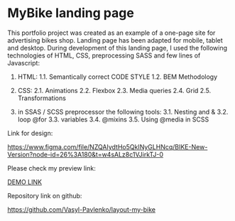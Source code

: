 # MyBike landing page

This portfolio project was created as an example of a one-page site for advertising bikes shop.
Landing page has been adapted for mobile, tablet and desktop.
During development of this landing page, I used the following technologies of HTML, CSS, preprocessing SASS and few lines of Javascript:

1. HTML:
  1.1. Semantically correct CODE STYLE
  1.2. BEM Methodology

2. CSS:
  2.1. Animations
  2.2. Flexbox
  2.3. Media queries
  2.4. Grid
  2.5. Transformations

3. in SSAS / SCSS preprocessor the following tools:
  3.1. Nesting and &
  3.2. loop @for
  3.3. variables
  3.4. @mixins
  3.5. Using @media in SCSS

Link for design:

https://www.figma.com/file/NZQAIydtHo5QkINyGLHNcq/BIKE-New-Version?node-id=26%3A180&t=w4sALz8c1VJirkTJ-0

Please check my preview link:

[DEMO LINK](https://vasyl-pavlenko.github.io/layout-my-bike)

Repository link on github:

https://github.com/Vasyl-Pavlenko/layout-my-bike
